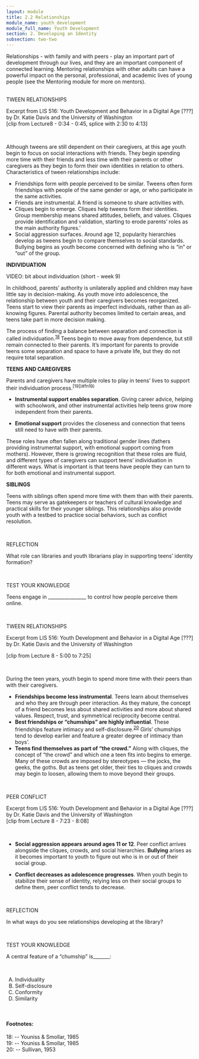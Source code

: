 ```yaml
---
layout: module
title: 2.2 Relationships
module_name: youth_development
module_full_name: Youth Development
section: 2. Developing an Identity
subsection: two-two
---
```


Relationships - with family and with peers - play an important part of development through our lives, and they are an important component of connected learning. Mentoring relationships with other adults can have a powerful impact on the personal, professional, and academic lives of young people (see the Mentoring module for more on mentors).  
<br>
<div class="explanatory">  

  <p><span class="box-title">TWEEN RELATIONSHIPS</span></p> 

  <p>Excerpt from LIS 516: Youth Development and Behavior in a Digital Age [???] by Dr. Katie Davis and the University of Washington 
<br>
[clip from Lecture8 - 0:34 - 0:45, splice with 2:30 to 4:13]
  </p> 
</div> 
<br> 

Although tweens are still dependent on their caregivers, at this age youth begin to focus on social interactions with friends. They begin spending more time with their friends and less time with their parents or other caregivers as they begin to form their own identities in relation to others. Characteristics of tween relationships include:  

- Friendships form with people perceived to be similar. Tweens often form friendships with people of the same gender or age, or who participate in the same activities.  
- Friends are instrumental. A friend is someone to share activities with. 
- Cliques begin to emerge. Cliques help tweens form their identities. Group membership means shared attitudes, beliefs, and values. Cliques provide identification and validation, starting to erode parents’ roles as the main authority figures.’ 
- Social aggression surfaces. Around age 12, popularity hierarchies develop as tweens begin to compare themselves to social standards. Bullying begins as youth become concerned with defining who is “in” or “out” of the group.  

**INDIVIDUATION** 

VIDEO: bit about individuation (short - week 9) 

In childhood, parents’ authority is unilaterally applied and children may have little say in decision-making. As youth move into adolescence, the relationship between youth and their caregivers becomes reorganized. Teens start to view their parents as imperfect individuals, rather than as all-knowing figures. Parental authority becomes limited to certain areas, and teens take part in more decision making.  

The process of finding a balance between separation and connection is called individuation.<sup>[18](#fn18)</sup> Teens begin to move away from dependence, but still remain connected to their parents. It’s important for parents to provide teens some separation and space to have a private life, but they do not require total separation.  

**TEENS AND CAREGIVERS** 

Parents and caregivers have multiple roles to play in teens’ lives to support their individuation process.<sup>[19])#fn19)</sup>  

- **Instrumental support enables separation**. Giving career advice, helping with schoolwork, and other instrumental activities help teens grow more independent from their parents.  

- **Emotional support** provides the closeness and connection that teens still need to have with their parents.  

These roles have often fallen along traditional gender lines (fathers providing instrumental support, with emotional support coming from mothers). However, there is growing recognition that these roles are fluid, and different types of caregivers can support teens’ individuation in different ways. What is important is that teens have people they can turn to for both emotional and instrumental support. 

**SIBLINGS**

Teens with siblings often spend more time with them than with their parents. Teens may serve as gatekeepers or teachers of cultural knowledge and practical skills for their younger siblings. This relationships also provide youth with a testbed to practice social behaviors, such as conflict resolution.  


<br>
<div class="reflection"> 

  <p><span class="box-title">REFLECTION</span></p> 

  <p>What role can libraries and youth librarians play in supporting teens’ identity formation?</p>
</div> 
<br>
<div class="reflection"> 

  <p><span class="box-title">TEST YOUR KNOWLEDGE</span></p> 

  <p>Teens engage in ________________ to control how people perceive them online. </p>
</div> 

<br>
<div class="explanatory">  

  <p><span class="box-title">TWEEN RELATIONSHIPS</span></p> 

  <p>Excerpt from LIS 516: Youth Development and Behavior in a Digital Age [???] by Dr. Katie Davis and the University of Washington <br>

[clip from Lecture 8 - 5:00 to 7:25]
  </p> 
</div> 
<br> 

During the teen years, youth begin to spend more time with their peers than with their caregivers.  

- **Friendships become less instrumental**. Teens learn about themselves and who they are through peer interaction. As they mature, the concept of a friend becomes less about shared activities and more about shared values. Respect, trust, and symmetrical reciprocity become central.  
- **Best friendships or “chumships” are highly influential**. These friendships feature intimacy and self-disclosure.<sup>[20](#fn20)</sup> Girls’ chumships tend to develop earlier and feature a greater degree of intimacy than boys’.  
- **Teens find themselves as part of “the crowd.”** Along with cliques, the concept of “the crowd” and which one a teen fits into begins to emerge. Many of these crowds are imposed by stereotypes — the jocks, the geeks, the goths. But as teens get older, their ties to cliques and crowds may begin to loosen, allowing them to move beyond their groups. 

<br>
<div class="explanatory">  

  <p><span class="box-title">PEER CONFLICT</span></p> 

  <p>Excerpt from LIS 516: Youth Development and Behavior in a Digital Age [???] by Dr. Katie Davis and the University of Washington <br>
[clip from Lecture 8 -  7:23 - 8:08]
  </p> 
</div> 
<br> 

- **Social aggression appears around ages 11 or 12**. Peer conflict arrives alongside the cliques, crowds, and social hierarchies. **Bullying** arises as it becomes important to youth to figure out who is in or out of their social group.  

- **Conflict decreases as adolescence progresses**. When youth begin to stabilize their sense of identity, relying less on their social groups to define them, peer conflict tends to decrease.

<br>
<div class="reflection"> 

  <p><span class="box-title">REFLECTION</span></p> 

  <p>In what ways do you see relationships developing at the library? </p>
</div> 
<br>
<div class="reflection"> 

  <p><span class="box-title">TEST YOUR KNOWLEDGE</span></p> 

  <p>A central feature of a “chumship” is_______:</p><br>
  <ol type="A">
  <li>Individuality</li>
  <li>Self-disclosure</li>
  <li>Conformity</li>
  <li>Similarity</li>
</div> 
<br>

#### Footnotes:

<a name="fn18">18</a>:  -- Youniss & Smollar, 1985
<br>
<a name="fn19">19</a>:  -- Youniss & Smollar, 1985 
<br>
<a name="fn20">20</a>:  -- Sullivan, 1953
